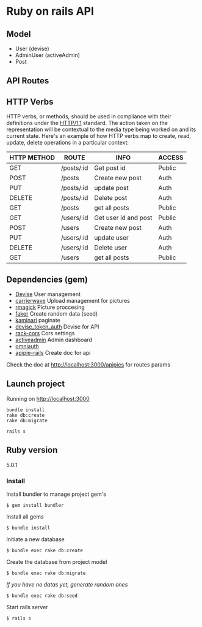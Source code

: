 # Ruby on rails API

## Model

- User (devise)
- AdminUser (activeAdmin)
- Post

## API Routes

## HTTP Verbs

HTTP verbs, or methods, should be used in compliance with their definitions under the [HTTP/1.1](http://www.w3.org/Protocols/rfc2616/rfc2616-sec9.html) standard.
The action taken on the representation will be contextual to the media type being worked on and its current state. Here's an example of how HTTP verbs map to create, read, update, delete operations in a particular context:

| HTTP METHOD | ROUTE        	| INFO      | ACCESS     |
| ----------- | --------------- | --------- |  --------- |
| GET         | /posts/:id      | Get post id   | Public     |
| POST        | /posts          | Create new post    | Auth     |
| PUT         | /posts/:id          	| update post    | Auth     |
| DELETE      | /posts/:id          	| Delete post   | Auth     |
| GET         | /posts         	| get all posts    | Public     |
| GET         | /users/:id       | Get user id and post   | Public     |
| POST        | /users          | Create new post    | Auth     |
| PUT         | /users/:id       	| update user    | Auth     |
| DELETE      | /users/:id         	| Delete user   | Auth     |
| GET         | /users         	| get all posts    | Public     |



## Dependencies (gem)

- [Devise](https://github.com/plataformatec/devise) User management
- [carrierwave](https://github.com/carrierwaveuploader/carrierwave) Upload management for pictures
- [rmagick](https://github.com/rmagick) Picture proccesing
- [faker](https://github.com/stympy/faker) Create random data (seed)
- [kaminari](https://github.com/kaminari/kaminari) paginate
- [devise_token_auth](https://github.com/lynndylanhurley/devise_token_auth) Devise for API
- [rack-cors](https://github.com/cyu/rack-cors) Cors settings
- [activeadmin](https://github.com/activeadmin/activeadmin) Admin dashboard
- [omniauth](https://github.com/omniauth/omniauth)
- [apipie-rails](https://github.com/Apipie/apipie-rails) Create doc for api

Check the doc at  [http://localhost:3000/apipies](http://localhost:3000) for routes params


## Launch project
Running on [http://localhost:3000](http://localhost:3000)

	bundle install
	rake db:create
	rake db:migrate

	rails s

## Ruby version

5.0.1


### Install

Install bundler to manage project gem's
```
$ gem install bundler
```

Install all gems
```
$ bundle install
```

Initiate a new database
```
$ bundle exec rake db:create
```

Create the database from project model
```
$ bundle exec rake db:migrate
```

*If you have no datas yet, generate random ones*
```
$ bundle exec rake db:seed
```

Start rails server
```
$ rails s
```